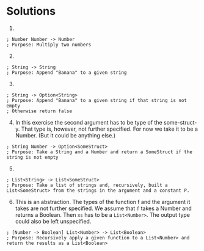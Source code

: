 # Solutions

1)
```
; Number Number -> Number
; Purpose: Multiply two numbers
```

2)
```
; String -> String
; Purpose: Append "Banana" to a given string
```

3)
```
; String -> Option<String>
; Purpose: Append "Banana" to a given string if that string is not empty
; Otherwise return false
```

4) In this exercise the second argument has to be type of the some-struct-y. That type is, however, not further specified. For now we take it to be a Number. (But it could be anything else.)
```
; String Number -> Option<SomeStruct>
; Purpose: Take a String and a Number and return a SomeStruct if the string is not empty
```

5) 
```
; List<String> -> List<SomeStruct>
; Purpose: Take a list of strings and, recursively, built a List<SomeStruct> from the strings in the argument and a constant P.
```

6) This is an abstraction. The types of the function f and the argument it takes are not further specified. We assume that `f` takes a Number and returns a Boolean. Then `xs` has to be a `List<Number>`.
The output type could also be left unspecified.
```
; [Number -> Boolean] List<Number> -> List<Boolean>
; Purpose: Recursively apply a given function to a List<Number> and return the results as a List<Boolean>
```

